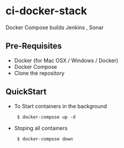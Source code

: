 # ci-docker-stack
Docker Compose builds Jenkins , Sonar

Pre-Requisites
-------------
- Docker (for Mac OSX / Windows / Docker)
- Docker Compose
- Clone the repository

QuickStart
-----------
- To Start containers in the background

	`` 
	$ docker-compose up -d
	``
- Stoping all containers

	`` 
	$ docker-compose down
	``
	
